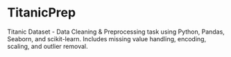 # TitanicPrep
Titanic Dataset - Data Cleaning &amp; Preprocessing task using Python, Pandas, Seaborn, and scikit-learn. Includes missing value handling, encoding, scaling, and outlier removal.
